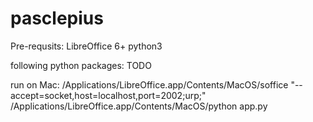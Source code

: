 # pasclepius

Pre-requsits:
LibreOffice 6+
python3 

following python packages: 
TODO 



run on Mac: 
/Applications/LibreOffice.app/Contents/MacOS/soffice "--accept=socket,host=localhost,port=2002;urp;"
/Applications/LibreOffice.app/Contents/MacOS/python app.py
